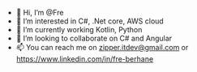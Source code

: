 - 👋 Hi, I’m @Fre
- 👀 I’m interested in C#, .Net core, AWS cloud
- 🌱 I’m currently working Kotlin, Python
- 💞️ I’m looking to collaborate on C# and Angular
- 📫 You can reach me on zipper.itdev@gmail.com or https://www.linkedin.com/in/fre-berhane

<!---
zipfre/zipfre is a ✨ special ✨ repository because its `README.md` (this file) appears on your GitHub profile.
You can click the Preview link to take a look at your changes.
--->
